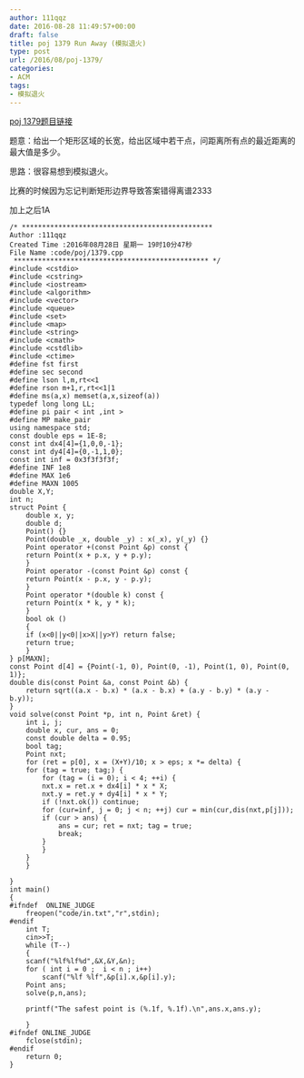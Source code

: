 ```yaml
---
author: 111qqz
date: 2016-08-28 11:49:57+00:00
draft: false
title: poj 1379 Run Away (模拟退火)
type: post
url: /2016/08/poj-1379/
categories:
- ACM
tags:
- 模拟退火
---
```


[poj 1379题目链接](http://poj.org/problem?id=1379)

题意：给出一个矩形区域的长宽，给出区域中若干点，问距离所有点的最近距离的最大值是多少。

思路：很容易想到模拟退火。

比赛的时候因为忘记判断矩形边界导致答案错得离谱2333

加上之后1A

    
    /* ***********************************************
    Author :111qqz
    Created Time :2016年08月28日 星期一 19时10分47秒
    File Name :code/poj/1379.cpp
     ************************************************ */
    #include <cstdio>
    #include <cstring>
    #include <iostream>
    #include <algorithm>
    #include <vector>
    #include <queue>
    #include <set>
    #include <map>
    #include <string>
    #include <cmath>
    #include <cstdlib>
    #include <ctime>
    #define fst first
    #define sec second
    #define lson l,m,rt<<1
    #define rson m+1,r,rt<<1|1
    #define ms(a,x) memset(a,x,sizeof(a))
    typedef long long LL;
    #define pi pair < int ,int >
    #define MP make_pair
    using namespace std;
    const double eps = 1E-8;
    const int dx4[4]={1,0,0,-1};
    const int dy4[4]={0,-1,1,0};
    const int inf = 0x3f3f3f3f;
    #define INF 1e8
    #define MAX 1e6
    #define MAXN 1005
    double X,Y;
    int n;
    struct Point {
        double x, y;
        double d;
        Point() {}
        Point(double _x, double _y) : x(_x), y(_y) {}
        Point operator +(const Point &p) const {
    	return Point(x + p.x, y + p.y);
        }
        Point operator -(const Point &p) const {
    	return Point(x - p.x, y - p.y);
        }
        Point operator *(double k) const {
    	return Point(x * k, y * k);
        }
        bool ok ()
        {
    	if (x<0||y<0||x>X||y>Y) return false;
    	return true;
        }
    } p[MAXN];
    const Point d[4] = {Point(-1, 0), Point(0, -1), Point(1, 0), Point(0, 1)};
    double dis(const Point &a, const Point &b) {
        return sqrt((a.x - b.x) * (a.x - b.x) + (a.y - b.y) * (a.y - b.y));
    }
    void solve(const Point *p, int n, Point &ret) {
        int i, j;
        double x, cur, ans = 0;
        const double delta = 0.95;
        bool tag;
        Point nxt;
        for (ret = p[0], x = (X+Y)/10; x > eps; x *= delta) {
    	for (tag = true; tag;) {
    	    for (tag = (i = 0); i < 4; ++i) {
    		nxt.x = ret.x + dx4[i] * x * X;
    		nxt.y = ret.y + dy4[i] * x * Y;
    		if (!nxt.ok()) continue;
    		for (cur=inf, j = 0; j < n; ++j) cur = min(cur,dis(nxt,p[j]));
    		if (cur > ans) {
    		    ans = cur; ret = nxt; tag = true;
    		    break;
    		}
    	    }
    	}
        }
        
    }
    int main()
    {
    #ifndef  ONLINE_JUDGE 
        freopen("code/in.txt","r",stdin);
    #endif
        int T;
        cin>>T;
        while (T--)
        {
    	scanf("%lf%lf%d",&X,&Y,&n);
    	for ( int i = 0 ;  i < n ; i++)
    	    scanf("%lf %lf",&p[i].x,&p[i].y);
    	Point ans;
    	solve(p,n,ans);
    
    	printf("The safest point is (%.1f, %.1f).\n",ans.x,ans.y);
    
        }
    #ifndef ONLINE_JUDGE  
        fclose(stdin);
    #endif
        return 0;
    }
    






